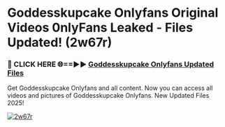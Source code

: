 # Goddesskupcake Onlyfans Original Videos 0nlyFans Leaked - Files Updated! (2w67r)

<h3>🔴 CLICK HERE 🌐==►► <a href="https://tinyurl.com/ms9xzufz" rel="nofollow">Goddesskupcake Onlyfans Updated Files</a></h3>

Get Goddesskupcake Onlyfans and all content. Now you can access all videos and pictures of Goddesskupcake Onlyfans. New Updated Files 2025!

[![2w67r](https://i.imgur.com/ppqm5kG.gif)](https://tinyurl.com/ms9xzufz)
